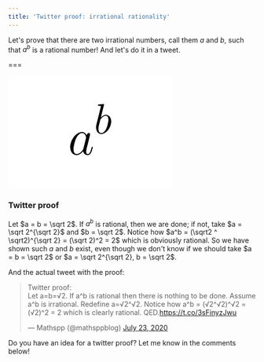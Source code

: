 ```yaml
---
title: 'Twitter proof: irrational rationality'
---
```


Let's prove that there are two irrational numbers, call them $a$ and $b$, such that $a^b$ is a rational number! And let's do it in a tweet.

===

![the variable a raised to the power of b](atotheb.png)

### Twitter proof

Let $a = b = \sqrt 2$. If $a^b$ is rational, then we are done; if not, take $a = \sqrt 2^{\sqrt 2}$ and $b = \sqrt 2$. Notice how $a^b = (\sqrt2 ^ \sqrt2)^{\sqrt 2} = (\sqrt 2)^2 = 2$ which is obviously rational. So we have shown such $a$ and $b$ exist, even though we don't know if we should take $a = b = \sqrt 2$ or $a = \sqrt 2^{\sqrt 2}, b = \sqrt 2$.

And the actual tweet with the proof:

<blockquote class="twitter-tweet"><p lang="en" dir="ltr">Twitter proof:<br>Let a=b=√2. If a^b is rational then there is nothing to be done. Assume a^b is irrational. Redefine a=√2^√2. Notice how a^b = (√2^√2)^√2 = (√2)^2 = 2 which is clearly rational. QED.<a href="https://t.co/3sFinyzJwu">https://t.co/3sFinyzJwu</a></p>&mdash; Mathspp (@mathsppblog) <a href="https://twitter.com/mathsppblog/status/1286089355732365313?ref_src=twsrc%5Etfw">July 23, 2020</a></blockquote> <script async src="https://platform.twitter.com/widgets.js" charset="utf-8"></script>

Do you have an idea for a twitter proof? Let me know in the comments below!
